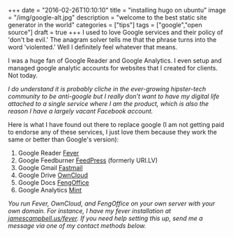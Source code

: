 +++
date = "2016-02-26T10:10:10"
title = "installing hugo on ubuntu"
image = "/img/google-alt.jpg"
description = "welcome to the best static site generator in the world"
categories = ["tips"]
tags = ["google","open source"]
draft = true
+++
I used to love Google services and their policy of 'don't be evil.' The anagram solver tells me that the phrase turns into the word 'violented.' Well I definitely feel whatever that means. 

I was a huge fan of Google Reader and Google Analytics. I even setup and managed google analytic accounts for websites that I created for clients. Not today. 

_I do understand it is probably cliche in the ever-growing hipster-tech community to be anti-google but I really don't want to have my digital life attached to a single service where I am the product, which is also the reason I have a largely vacant Facebook account._

Here is what I have found out there to replace google (I am not getting paid to endorse any of these services, I just love them because they work the same or better than Google's version):

1. Google Reader <i class='fa fa-hand-o-right'></i> [Fever][1]
2. Google Feedburner <i class='fa fa-hand-o-right'></i> [FeedPress][2] (formerly URI.LV)
3. Google Gmail <i class='fa fa-hand-o-right'></i> [Fastmail][3]
4. Google Drive <i class='fa fa-hand-o-right'></i> [OwnCloud][4]
5. Google Docs <i class='fa fa-hand-o-right'></i> [FengOffice][5]
6. Google Analytics <i class='fa fa-hand-o-right'></i> [Mint][6]

*You run Fever, OwnCloud, and FengOffice on your own server with your own domain. For instance, I have my fever installation at [jamescampbell.us/fever](http://www.jamescampbell.us/fever). If you need help setting this up, send me a message via one of my contact methods below.*

[1]: http://www.feedafever.com "Shaun Inman is the man."
[2]: http://feedpress.it "Highly customizable, mine is running at feed.jamescampbell.us/jamescampbell"
[3]: http://fastmail.fm "This is seriously faster than Gmail & more features."
[4]: http://www.owncloud.org "your data your way"
[5]: http://www.fengoffice.com/web/professional_vs_community.php "google docs and calendar and notes"
[6]: http://www.haveamint.com "mint by Shaun Inman"